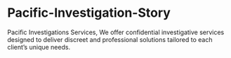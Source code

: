 # Pacific-Investigation-Story
Pacific Investigations Services, We offer confidential investigative services designed to deliver discreet and professional solutions tailored to each client’s unique needs. 
